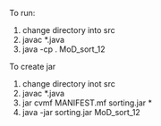 To run:
1. change directory into src
2. javac *.java
3. java -cp . MoD_sort_12

To create jar
1. change directory inot src
2. javac *.java
3. jar cvmf MANIFEST.mf sorting.jar *
4. java -jar sorting.jar MoD_sort_12